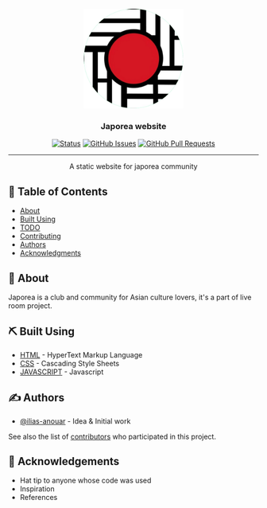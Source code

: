 <p align="center">
  <a href="" rel="noopener">
 <img width=200px height=200px src="./img/japorea_1.png" alt="Project logo"></a>
</p>

<h3 align="center">Japorea website</h3>

<div align="center">

[![Status](https://img.shields.io/badge/status-active-success.svg)]()
[![GitHub Issues](https://img.shields.io/github/issues/JAPOREA/JAPOREA.github.io)]()
[![GitHub Pull Requests](https://img.shields.io/github/issues-pr/JAPOREA/JAPOREA.github.io)](https://github.com/JAPOREA/JAPOREA.github.io/pulls)

</div>


---

<p align="center"> A static website for japorea community
    <br> 
</p>

## 📝 Table of Contents

- [About](#about)
- [Built Using](#built_using)
- [TODO](../TODO.md)
- [Contributing](../CONTRIBUTING.md)
- [Authors](#authors)
- [Acknowledgments](#acknowledgement)

## 🧐 About <a name = "about"></a>

Japorea is a club and community for Asian culture lovers, it's a part of live room project.

## ⛏️ Built Using <a name = "built_using"></a>

- [HTML](https://developer.mozilla.org/en-US/docs/Web/HTML) - HyperText Markup Language
- [CSS](https://developer.mozilla.org/en-US/docs/Web/CSS) - Cascading Style Sheets
- [JAVASCRIPT](https://developer.mozilla.org/en-US/docs/Web/javascript) - Javascript

## ✍️ Authors <a name = "authors"></a>

- [@ilias-anouar](https://github.com/ilias-anouar) - Idea & Initial work

See also the list of [contributors](https://github.com/JAPOREA/JAPOREA.github.io/contributors) who participated in this project.

## 🎉 Acknowledgements <a name = "acknowledgement"></a>

- Hat tip to anyone whose code was used
- Inspiration
- References
